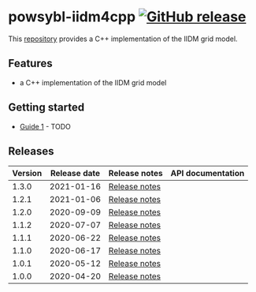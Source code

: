 # powsybl-iidm4cpp [![GitHub release](https://img.shields.io/github/release/powsybl/powsybl-iidm4cpp.svg?sort=semver)](https://github.com/powsybl/powsybl-iidm4cpp/releases/)
This [repository](https://github.com/powsybl/powsybl-iidm4cpp) provides a C++ implementation of the IIDM grid model.  

## Features

- a C++ implementation of the IIDM grid model

## Getting started

- [Guide 1]() - TODO

## Releases

| Version | Release date | Release notes | API documentation |
| ------- | ------------ | ------------- | ----------------- |
| 1.3.0 | 2021-01-16 | [Release notes](https://github.com/powsybl/powsybl-iidm4cpp/releases/tag/v1.3.0) | |
| 1.2.1 | 2021-01-06 | [Release notes](https://github.com/powsybl/powsybl-iidm4cpp/releases/tag/v1.2.1) | |
| 1.2.0 | 2020-09-09 | [Release notes](https://github.com/powsybl/powsybl-iidm4cpp/releases/tag/v1.2.0) | |
| 1.1.2 | 2020-07-07 | [Release notes](https://github.com/powsybl/powsybl-iidm4cpp/releases/tag/v1.1.2) | |
| 1.1.1 | 2020-06-22 | [Release notes](https://github.com/powsybl/powsybl-iidm4cpp/releases/tag/v1.1.1) | |
| 1.1.0 | 2020-06-17 | [Release notes](https://github.com/powsybl/powsybl-iidm4cpp/releases/tag/v1.1.0) | |
| 1.0.1 | 2020-05-12 | [Release notes](https://github.com/powsybl/powsybl-iidm4cpp/releases/tag/v1.0.1) | |
| 1.0.0 | 2020-04-20 | [Release notes](https://github.com/powsybl/powsybl-iidm4cpp/releases/tag/v1.0.0) | |
